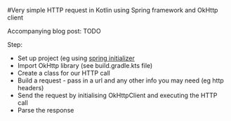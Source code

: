 #Very simple HTTP request in Kotlin using Spring framework and OkHttp client

Accompanying blog post: TODO

Step:
* Set up project (eg using [spring initializer](https://start.spring.io/)
* Import OkHttp library (see build.gradle.kts file)
* Create a class for our HTTP call
* Build a request - pass in a url and any other info you may need (eg http headers)
* Send the request by initialising OkHttpClient and executing the HTTP call
* Parse the response
